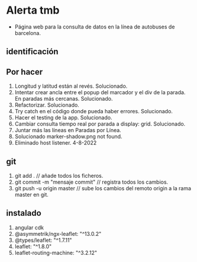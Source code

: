# Alerta tmb

- Página web para la consulta de datos en la línea de autobuses de barcelona.

## identificación

## Por hacer

1. Longitud y latitud están al revés. Solucionado.
2. Intentar crear ancla entre el popup del marcador y el div de la parada. En paradas más cercanas. Solucionado.
3. Refactorizar. Solucionado.
4. Try catch en el código donde pueda haber errores. Solucionado.
5. Hacer el testing de la app. Solucionado.
6. Cambiar consulta tiempo real por parada a display: grid. Solucionado.
7. Juntar más las líneas en Paradas por Línea.
8. Solucionado marker-shadow.png not found.
9. Eliminado host listener. 4-8-2022

## git

1. git add . // añade todos los ficheros.
2. git commit -m "mensaje commit" // registra todos los cambios.
3. git push -u origin master // sube los cambios del remoto origin a la rama master en git.

## instalado

1. angular cdk
2. @asymmetrik/ngx-leaflet: "^13.0.2"
3. @types/leaflet: "^1.7.11"
4. leaflet: "^1.8.0"
5. leaflet-routing-machine: "^3.2.12"
